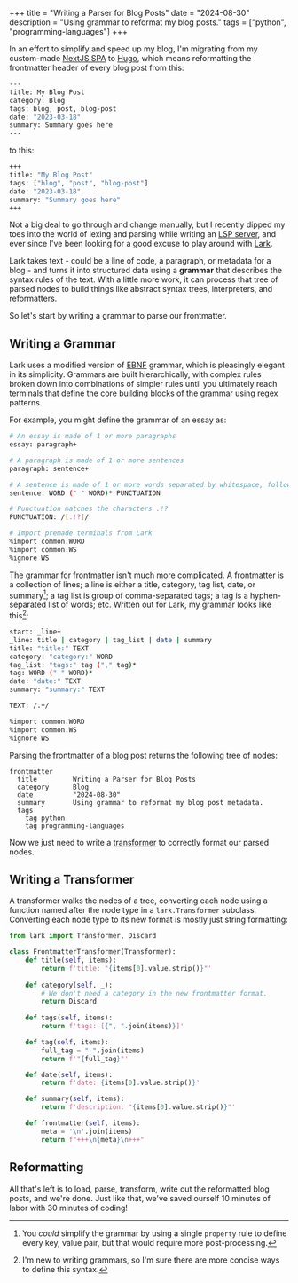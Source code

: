 +++
title = "Writing a Parser for Blog Posts"
date = "2024-08-30"
description = "Using grammar to reformat my blog posts."
tags = ["python", "programming-languages"]
+++

In an effort to simplify and speed up my blog, I'm migrating from my custom-made [NextJS SPA](https://github.com/aazuspan/blog) to [Hugo](https://gohugo.io/), which means reformatting the frontmatter header of every blog post from this:

```bash
---
title: My Blog Post
category: Blog
tags: blog, post, blog-post
date: "2023-03-18"
summary: Summary goes here
---
```

to this:

```bash
+++
title: "My Blog Post"
tags: ["blog", "post", "blog-post"]
date: "2023-03-18"
summary: "Summary goes here"
+++
```

Not a big deal to go through and change manually, but I recently dipped my toes into the world of lexing and parsing while writing an [LSP server](https://github.com/aazuspan/spinasm-lsp), and ever since I've been looking for a good excuse to play around with [Lark](https://github.com/lark-parser/lark).

Lark takes text - could be a line of code, a paragraph, or metadata for a blog - and turns it into structured data using a **grammar** that describes the syntax rules of the text. With a little more work, it can process that tree of parsed nodes to build things like abstract syntax trees, interpreters, and reformatters.

So let's start by writing a grammar to parse our frontmatter.

## Writing a Grammar

Lark uses a modified version of [EBNF](https://en.wikipedia.org/wiki/Extended_Backus%E2%80%93Naur_form) grammar, which is pleasingly elegant in its simplicity. Grammars are built hierarchically, with complex rules broken down into combinations of simpler rules until you ultimately reach terminals that define the core building blocks of the grammar using regex patterns. 

For example, you might define the grammar of an essay as:

```bash
# An essay is made of 1 or more paragraphs
essay: paragraph+

# A paragraph is made of 1 or more sentences
paragraph: sentence+

# A sentence is made of 1 or more words separated by whitespace, followed by punctuation
sentence: WORD (" " WORD)* PUNCTUATION

# Punctuation matches the characters .!?
PUNCTUATION: /[.!?]/

# Import premade terminals from Lark
%import common.WORD
%import common.WS
%ignore WS
```

The grammar for frontmatter isn't much more complicated. A frontmatter is a collection of lines; a line is either a title, category, tag list, date, or summary[^properties]; a tag list is group of comma-separated tags; a tag is a hyphen-separated list of words; etc. Written out for Lark, my grammar looks like this[^grammar]:

```bash
start: _line+
_line: title | category | tag_list | date | summary
title: "title:" TEXT
category: "category:" WORD 
tag_list: "tags:" tag ("," tag)*
tag: WORD ("-" WORD)*
date: "date:" TEXT 
summary: "summary:" TEXT 

TEXT: /.+/

%import common.WORD
%import common.WS
%ignore WS
```

Parsing the frontmatter of a blog post returns the following tree of nodes:

```text
frontmatter
  title         Writing a Parser for Blog Posts
  category      Blog
  date          "2024-08-30"
  summary       Using grammar to reformat my blog post metadata.
  tags
    tag python
    tag programming-languages
```

Now we just need to write a [transformer](https://lark-parser.readthedocs.io/en/latest/visitors.html) to correctly format our parsed nodes.

## Writing a Transformer

A transformer walks the nodes of a tree, converting each node using a function named after the node type in a `lark.Transformer` subclass. Converting each node type to its new format is mostly just string formatting:

```python
from lark import Transformer, Discard

class FrontmatterTransformer(Transformer):
    def title(self, items):
        return f'title: "{items[0].value.strip()}"'
    
    def category(self, _):
        # We don't need a category in the new frontmatter format.
        return Discard
    
    def tags(self, items):
        return f'tags: [{", ".join(items)}]'

    def tag(self, items):
        full_tag = "-".join(items)
        return f'"{full_tag}"'

    def date(self, items):
        return f'date: {items[0].value.strip()}'

    def summary(self, items):
        return f'description: "{items[0].value.strip()}"'

    def frontmatter(self, items):
        meta = '\n'.join(items)
        return f"+++\n{meta}\n+++"
```

## Reformatting

All that's left is to load, parse, transform, write out the reformatted blog posts, and we're done. Just like that, we've saved ourself 10 minutes of labor with 30 minutes of coding!

[^properties]: You *could* simplify the grammar by using a single `property` rule to define every key, value pair, but that would require more post-processing. 

[^grammar]: I'm new to writing grammars, so I'm sure there are more concise ways to define this syntax.